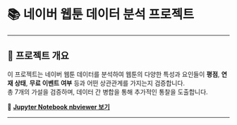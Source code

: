 # 📚 네이버 웹툰 데이터 분석 프로젝트

---

## 🌟 프로젝트 개요

이 프로젝트는 네이버 웹툰 데이터를 분석하여 웹툰의 다양한 특성과 요인들이 **평점**, **연재 상태**, **무료 이벤트 여부** 등과 어떤 상관관계를 가지는지 검증합니다.  
총 7개의 가설을 검증하며, 데이터 간 병합을 통해 추가적인 통찰을 도출합니다.

🔗 **[Jupyter Notebook nbviewer 보기](https://nbviewer.org/github/junyoungnnn/data_analysis/blob/main/study/Naver_Webtoon/Webtoon.ipynb)**

---
